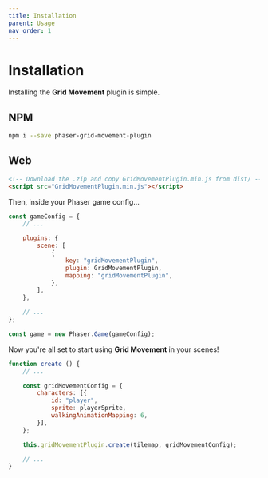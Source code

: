 ```yaml
---
title: Installation
parent: Usage
nav_order: 1
---
```


# Installation
Installing the **Grid Movement** plugin is simple.

## NPM
```bash
npm i --save phaser-grid-movement-plugin
```

## Web
```html
<!-- Download the .zip and copy GridMovementPlugin.min.js from dist/ -->
<script src="GridMovementPlugin.min.js"></script>
```

Then, inside your Phaser game config...

```javascript
const gameConfig = {
    // ...

    plugins: {
        scene: [
            {
                key: "gridMovementPlugin",
                plugin: GridMovementPlugin,
                mapping: "gridMovementPlugin",
            },
        ],
    },

    // ...
};

const game = new Phaser.Game(gameConfig);
```

Now you're all set to start using **Grid Movement** in your scenes!

```javascript
function create () {
    // ...

    const gridMovementConfig = {
        characters: [{
            id: "player",
            sprite: playerSprite,
            walkingAnimationMapping: 6,
        }],
    };

    this.gridMovementPlugin.create(tilemap, gridMovementConfig);

    // ...
}
```